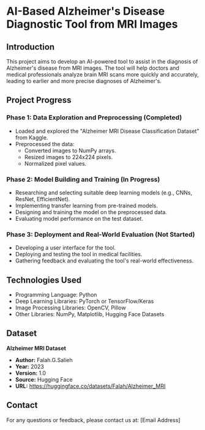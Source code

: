 # AI-Based Alzheimer's Disease Diagnostic Tool from MRI Images

## Introduction

This project aims to develop an AI-powered tool to assist in the diagnosis of Alzheimer's disease from MRI images. The tool will help doctors and medical professionals analyze brain MRI scans more quickly and accurately, leading to earlier and more precise diagnoses of Alzheimer's.

## Project Progress

### Phase 1: Data Exploration and Preprocessing (Completed)

- Loaded and explored the "Alzheimer MRI Disease Classification Dataset" from Kaggle.
- Preprocessed the data:
  - Converted images to NumPy arrays.
  - Resized images to 224x224 pixels.
  - Normalized pixel values.

### Phase 2: Model Building and Training (In Progress)

- Researching and selecting suitable deep learning models (e.g., CNNs, ResNet, EfficientNet).
- Implementing transfer learning from pre-trained models.
- Designing and training the model on the preprocessed data.
- Evaluating model performance on the test dataset.

### Phase 3: Deployment and Real-World Evaluation (Not Started)

- Developing a user interface for the tool.
- Deploying and testing the tool in medical facilities.
- Gathering feedback and evaluating the tool's real-world effectiveness.

## Technologies Used

- Programming Language: Python
- Deep Learning Libraries: PyTorch or TensorFlow/Keras
- Image Processing Libraries: OpenCV, Pillow
- Other Libraries: NumPy, Matplotlib, Hugging Face Datasets

## Dataset

**Alzheimer MRI Dataset**

- **Author:** Falah.G.Salieh
- **Year:** 2023
- **Version:** 1.0
- **Source:** Hugging Face
- **URL:** https://huggingface.co/datasets/Falah/Alzheimer_MRI

## Contact

For any questions or feedback, please contact us at: [Email Address]
